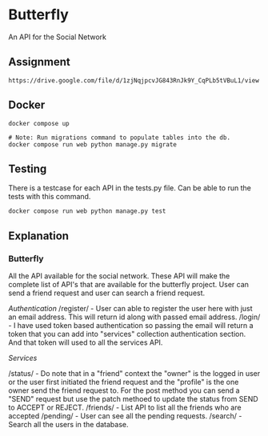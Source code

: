 # Butterfly

An API for the Social Network

## Assignment 

    https://drive.google.com/file/d/1zjNqjpcvJG843RnJk9Y_CqPLb5tVBuL1/view

## Docker 

    docker compose up

    # Note: Run migrations command to populate tables into the db.
    docker compose run web python manage.py migrate


## Testing
    
There is a testcase for each API in the tests.py file. Can be able to run the tests
with this command. 

    docker compose run web python manage.py test


## Explanation

### Butterfly
All the API available for the social network. These API will make the complete list of API's that are available for the butterfly project. User can send a friend request and user can search a friend request.

*Authentication*
/register/ - User can able to register the user here with just an email address. This will return id along with passed email address.
/login/ - I have used token based authentication so passing the email will return a token that you can add into "services" collection authentication section. And that token will used to all the services API.

*Services*

/status/ - Do note that in a "friend" context the "owner" is the logged in user or the user first initiated the friend request and the "profile" is the one owner send the friend request to.
For the post method you can send a "SEND" request but use the patch methoed to update the status from SEND to ACCEPT or REJECT.
/friends/ - List API to list all the friends who are accepted
/pending/ - User can see all the pending requests.
/search/ - Search all the users in the database.


